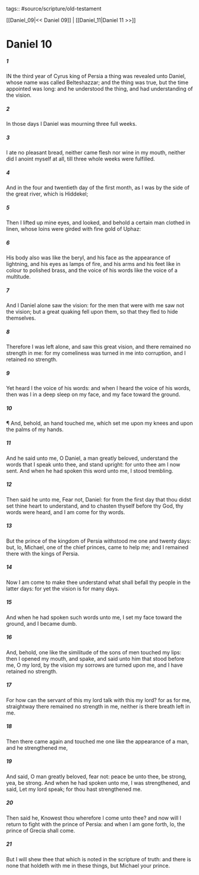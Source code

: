 tags:: #source/scripture/old-testament

[[Daniel_09|<< Daniel 09]] | [[Daniel_11|Daniel 11 >>]]

# Daniel 10

##### 1

IN the third year of Cyrus king of Persia a thing was revealed unto Daniel, whose name was called Belteshazzar; and the thing was true, but the time appointed was long: and he understood the thing, and had understanding of the vision.

##### 2

In those days I Daniel was mourning three full weeks.

##### 3

I ate no pleasant bread, neither came flesh nor wine in my mouth, neither did I anoint myself at all, till three whole weeks were fulfilled.

##### 4

And in the four and twentieth day of the first month, as I was by the side of the great river, which is Hiddekel;

##### 5

Then I lifted up mine eyes, and looked, and behold a certain man clothed in linen, whose loins were girded with fine gold of Uphaz:

##### 6

His body also was like the beryl, and his face as the appearance of lightning, and his eyes as lamps of fire, and his arms and his feet like in colour to polished brass, and the voice of his words like the voice of a multitude.

##### 7

And I Daniel alone saw the vision: for the men that were with me saw not the vision; but a great quaking fell upon them, so that they fled to hide themselves.

##### 8

Therefore I was left alone, and saw this great vision, and there remained no strength in me: for my comeliness was turned in me into corruption, and I retained no strength.

##### 9

Yet heard I the voice of his words: and when I heard the voice of his words, then was I in a deep sleep on my face, and my face toward the ground.

##### 10

¶ And, behold, an hand touched me, which set me upon my knees and upon the palms of my hands.

##### 11

And he said unto me, O Daniel, a man greatly beloved, understand the words that I speak unto thee, and stand upright: for unto thee am I now sent. And when he had spoken this word unto me, I stood trembling.

##### 12

Then said he unto me, Fear not, Daniel: for from the first day that thou didst set thine heart to understand, and to chasten thyself before thy God, thy words were heard, and I am come for thy words.

##### 13

But the prince of the kingdom of Persia withstood me one and twenty days: but, lo, Michael, one of the chief princes, came to help me; and I remained there with the kings of Persia.

##### 14

Now I am come to make thee understand what shall befall thy people in the latter days: for yet the vision is for many days.

##### 15

And when he had spoken such words unto me, I set my face toward the ground, and I became dumb.

##### 16

And, behold, one like the similitude of the sons of men touched my lips: then I opened my mouth, and spake, and said unto him that stood before me, O my lord, by the vision my sorrows are turned upon me, and I have retained no strength.

##### 17

For how can the servant of this my lord talk with this my lord? for as for me, straightway there remained no strength in me, neither is there breath left in me.

##### 18

Then there came again and touched me one like the appearance of a man, and he strengthened me,

##### 19

And said, O man greatly beloved, fear not: peace be unto thee, be strong, yea, be strong. And when he had spoken unto me, I was strengthened, and said, Let my lord speak; for thou hast strengthened me.

##### 20

Then said he, Knowest thou wherefore I come unto thee? and now will I return to fight with the prince of Persia: and when I am gone forth, lo, the prince of Grecia shall come.

##### 21

But I will shew thee that which is noted in the scripture of truth: and there is none that holdeth with me in these things, but Michael your prince.

